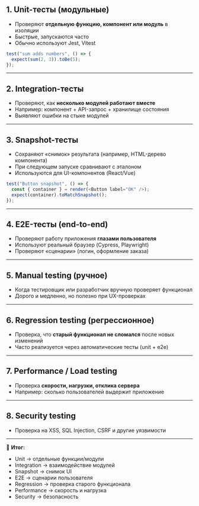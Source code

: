 ## 1. Unit-тесты (модульные)
- Проверяют **отдельную функцию, компонент или модуль** в изоляции  
- Быстрые, запускаются часто  
- Обычно используют Jest, Vitest  
```ts
test("sum adds numbers", () => {
  expect(sum(2, 3)).toBe(5);
});
```

---
## 2. Integration-тесты

- Проверяют, как **несколько модулей работают вместе**
- Например: компонент + API-запрос + хранилище состояния
- Выявляют ошибки на стыке модулей

---

## 3. Snapshot-тесты

- Сохраняют «снимок» результата (например, HTML-дерево компонента)
- При следующем запуске сравнивают с эталоном
- Используются для UI-компонентов (React/Vue)

```ts
test("Button snapshot", () => {
  const { container } = render(<Button label="OK" />);
  expect(container).toMatchSnapshot();
});
```

---

## 4. E2E-тесты (end-to-end)

- Проверяют работу приложения **глазами пользователя**
- Используют реальный браузер (Cypress, Playwright)
- Проверяют «сценарии» (логин, оформление заказа)

---

## 5. Manual testing (ручное)

- Когда тестировщик или разработчик вручную проверяет функционал
- Дорого и медленно, но полезно при UX-проверках

---

## 6. Regression testing (регрессионное)

- Проверка, что **старый функционал не сломался** после новых изменений
- Часто реализуется через автоматические тесты (unit + e2e)

---

## 7. Performance / Load testing

- Проверка **скорости, нагрузки, отклика сервера**
- Например: сколько пользователей выдержит приложение

---

## 8. Security testing

- Проверка на XSS, SQL Injection, CSRF и другие уязвимости

---

🔑 **Итог:**

- Unit → отдельные функции/модули
- Integration → взаимодействие модулей
- Snapshot → снимок UI
- E2E → сценарии пользователя
- Regression → проверка старого функционала
- Performance → скорость и нагрузка
- Security → безопасность